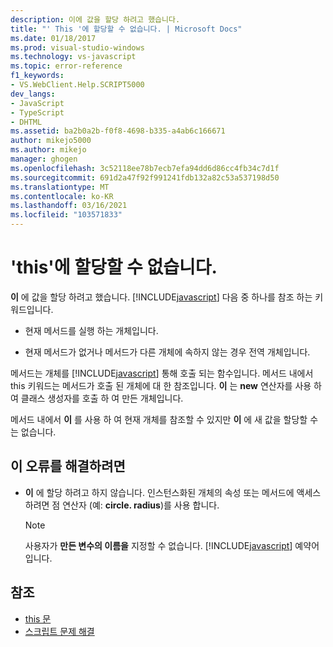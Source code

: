 ```yaml
---
description: 이에 값을 할당 하려고 했습니다.
title: "' This '에 할당할 수 없습니다. | Microsoft Docs"
ms.date: 01/18/2017
ms.prod: visual-studio-windows
ms.technology: vs-javascript
ms.topic: error-reference
f1_keywords:
- VS.WebClient.Help.SCRIPT5000
dev_langs:
- JavaScript
- TypeScript
- DHTML
ms.assetid: ba2b0a2b-f0f8-4698-b335-a4ab6c166671
author: mikejo5000
ms.author: mikejo
manager: ghogen
ms.openlocfilehash: 3c52118ee78b7ecb7efa94dd6d86cc4fb34c7d1f
ms.sourcegitcommit: 691d2a47f92f991241fdb132a82c53a537198d50
ms.translationtype: MT
ms.contentlocale: ko-KR
ms.lasthandoff: 03/16/2021
ms.locfileid: "103571833"
---
```

# <a name="cannot-assign-to-this"></a>'this'에 할당할 수 없습니다.
**이** 에 값을 할당 하려고 했습니다.  [!INCLUDE[javascript](../../javascript/includes/javascript-md.md)] 다음 중 하나를 참조 하는 키워드입니다.

- 현재 메서드를 실행 하는 개체입니다.

- 현재 메서드가 없거나 메서드가 다른 개체에 속하지 않는 경우 전역 개체입니다.

메서드는 개체를 [!INCLUDE[javascript](../../javascript/includes/javascript-md.md)] 통해 호출 되는 함수입니다. 메서드 내에서 this 키워드는 메서드가 호출 된 개체에 대 한 참조입니다. **이** 는 **new** 연산자를 사용 하 여 클래스 생성자를 호출 하 여 만든 개체입니다.

메서드 내에서 **이** 를 사용 하 여 현재 개체를 참조할 수 있지만 **이** 에 새 값을 할당할 수는 없습니다.

## <a name="to-correct-this-error"></a>이 오류를 해결하려면

- **이** 에 할당 하려고 하지 않습니다. 인스턴스화된 개체의 속성 또는 메서드에 액세스 하려면 점 연산자 (예: **circle. radius**)를 사용 합니다.

  > [!NOTE]
  > 사용자가 **만든 변수의 이름을** 지정할 수 없습니다. [!INCLUDE[javascript](../../javascript/includes/javascript-md.md)] 예약어입니다.

## <a name="see-also"></a>참조

- [this 문](https://developer.mozilla.org/docs/Web/JavaScript/Reference/Operators/this)
- [스크립트 문제 해결](https://developer.mozilla.org/docs/Learn/JavaScript/First_steps/What_went_wrong)
